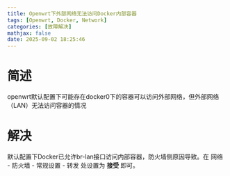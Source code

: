 ```yaml
---
title: Openwrt下外部网络无法访问Docker内部容器
tags: [Openwrt, Docker, Network]
categories: [故障解决]
mathjax: false
date: 2025-09-02 18:25:46
---
```


# 简述
openwrt默认配置下可能存在docker0下的容器可以访问外部网络，但外部网络（LAN）无法访问容器的情况
<!-- more -->
# 解决
默认配置下Docker已允许br-lan接口访问内部容器，防火墙侧原因导致。在 网络 - 防火墙 - 常规设置 - 转发 处设置为 **接受** 即可。